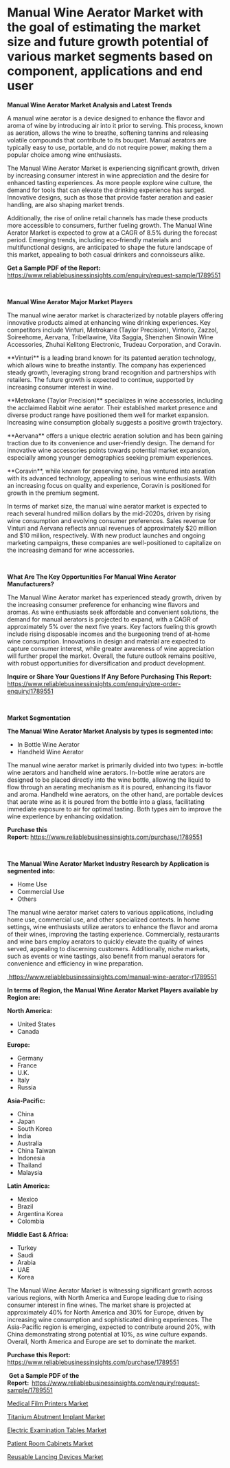 <p><h1>Manual Wine Aerator Market with the goal of estimating the market size and future growth potential of various market segments based on component, applications and end user</h1></p><p><strong>Manual Wine Aerator Market Analysis and Latest Trends</strong></p>
<p><p>A manual wine aerator is a device designed to enhance the flavor and aroma of wine by introducing air into it prior to serving. This process, known as aeration, allows the wine to breathe, softening tannins and releasing volatile compounds that contribute to its bouquet. Manual aerators are typically easy to use, portable, and do not require power, making them a popular choice among wine enthusiasts.</p><p>The Manual Wine Aerator Market is experiencing significant growth, driven by increasing consumer interest in wine appreciation and the desire for enhanced tasting experiences. As more people explore wine culture, the demand for tools that can elevate the drinking experience has surged. Innovative designs, such as those that provide faster aeration and easier handling, are also shaping market trends. </p><p>Additionally, the rise of online retail channels has made these products more accessible to consumers, further fueling growth. The Manual Wine Aerator Market is expected to grow at a CAGR of 8.5% during the forecast period. Emerging trends, including eco-friendly materials and multifunctional designs, are anticipated to shape the future landscape of this market, appealing to both casual drinkers and connoisseurs alike.</p></p>
<p><strong>Get a Sample PDF of the Report:&nbsp;</strong> <a href="https://www.reliablebusinessinsights.com/enquiry/request-sample/1789551?utm_campaign=1555&utm_medium=2&utm_source=Github&utm_content=ia&utm_term=13102024&utm_id=manual-wine-aerator">https://www.reliablebusinessinsights.com/enquiry/request-sample/1789551</a></p>
<p>&nbsp;</p>
<p><strong>Manual Wine Aerator Major Market Players</strong></p>
<p><p>The manual wine aerator market is characterized by notable players offering innovative products aimed at enhancing wine drinking experiences. Key competitors include Vinturi, Metrokane (Taylor Precision), Vintorio, Zazzol, Soireehome, Aervana, Tribellawine, Vita Saggia, Shenzhen Sinowin Wine Accessories, Zhuhai Kelitong Electronic, Trudeau Corporation, and Coravin.</p><p>**Vinturi** is a leading brand known for its patented aeration technology, which allows wine to breathe instantly. The company has experienced steady growth, leveraging strong brand recognition and partnerships with retailers. The future growth is expected to continue, supported by increasing consumer interest in wine.</p><p>**Metrokane (Taylor Precision)** specializes in wine accessories, including the acclaimed Rabbit wine aerator. Their established market presence and diverse product range have positioned them well for market expansion. Increasing wine consumption globally suggests a positive growth trajectory.</p><p>**Aervana** offers a unique electric aeration solution and has been gaining traction due to its convenience and user-friendly design. The demand for innovative wine accessories points towards potential market expansion, especially among younger demographics seeking premium experiences.</p><p>**Coravin**, while known for preserving wine, has ventured into aeration with its advanced technology, appealing to serious wine enthusiasts. With an increasing focus on quality and experience, Coravin is positioned for growth in the premium segment.</p><p>In terms of market size, the manual wine aerator market is expected to reach several hundred million dollars by the mid-2020s, driven by rising wine consumption and evolving consumer preferences. Sales revenue for Vinturi and Aervana reflects annual revenues of approximately $20 million and $10 million, respectively. With new product launches and ongoing marketing campaigns, these companies are well-positioned to capitalize on the increasing demand for wine accessories.</p></p>
<p>&nbsp;</p>
<p><strong>What Are The Key Opportunities For Manual Wine Aerator Manufacturers?</strong></p>
<p><p>The Manual Wine Aerator market has experienced steady growth, driven by the increasing consumer preference for enhancing wine flavors and aromas. As wine enthusiasts seek affordable and convenient solutions, the demand for manual aerators is projected to expand, with a CAGR of approximately 5% over the next five years. Key factors fueling this growth include rising disposable incomes and the burgeoning trend of at-home wine consumption. Innovations in design and material are expected to capture consumer interest, while greater awareness of wine appreciation will further propel the market. Overall, the future outlook remains positive, with robust opportunities for diversification and product development.</p></p>
<p><strong>Inquire or Share Your Questions If Any Before Purchasing This Report:</strong> <a href="https://www.reliablebusinessinsights.com/enquiry/pre-order-enquiry/1789551?utm_campaign=1555&utm_medium=2&utm_source=Github&utm_content=ia&utm_term=13102024&utm_id=manual-wine-aerator">https://www.reliablebusinessinsights.com/enquiry/pre-order-enquiry/1789551</a></p>
<p>&nbsp;</p>
<p><strong>Market Segmentation</strong></p>
<p><strong>The Manual Wine Aerator Market Analysis by types is segmented into:</strong></p>
<p><ul><li>In Bottle Wine Aerator</li><li>Handheld Wine Aerator</li></ul></p>
<p><p>The manual wine aerator market is primarily divided into two types: in-bottle wine aerators and handheld wine aerators. In-bottle wine aerators are designed to be placed directly into the wine bottle, allowing the liquid to flow through an aerating mechanism as it is poured, enhancing its flavor and aroma. Handheld wine aerators, on the other hand, are portable devices that aerate wine as it is poured from the bottle into a glass, facilitating immediate exposure to air for optimal tasting. Both types aim to improve the wine experience by enhancing oxidation.</p></p>
<p><strong>Purchase this Report:&nbsp;</strong><a href="https://www.reliablebusinessinsights.com/purchase/1789551?utm_campaign=1555&utm_medium=2&utm_source=Github&utm_content=ia&utm_term=13102024&utm_id=manual-wine-aerator">https://www.reliablebusinessinsights.com/purchase/1789551</a></p>
<p>&nbsp;</p>
<p><strong>The Manual Wine Aerator Market Industry Research by Application is segmented into:</strong></p>
<p><ul><li>Home Use</li><li>Commercial Use</li><li>Others</li></ul></p>
<p><p>The manual wine aerator market caters to various applications, including home use, commercial use, and other specialized contexts. In home settings, wine enthusiasts utilize aerators to enhance the flavor and aroma of their wines, improving the tasting experience. Commercially, restaurants and wine bars employ aerators to quickly elevate the quality of wines served, appealing to discerning customers. Additionally, niche markets, such as events or wine tastings, also benefit from manual aerators for convenience and efficiency in wine preparation.</p></p>
<p><a href="https://www.reliablebusinessinsights.com/manual-wine-aerator-r1789551?utm_campaign=1555&utm_medium=2&utm_source=Github&utm_content=ia&utm_term=13102024&utm_id=manual-wine-aerator">&nbsp;https://www.reliablebusinessinsights.com/manual-wine-aerator-r1789551</a></p>
<p><strong>In terms of Region, the Manual Wine Aerator Market Players available by Region are:</strong></p>
<p>
    <p> <strong> North America: </strong>
        <ul>
            <li>United States</li>
            <li>Canada</li>
        </ul>
        </p> 
    <p> <strong> Europe: </strong>
        <ul>
            <li>Germany</li>
            <li>France</li>
            <li>U.K.</li>
            <li>Italy</li>
            <li>Russia</li>
        </ul>
        </p> 
    <p> <strong> Asia-Pacific: </strong>
        <ul>
            <li>China</li>
            <li>Japan</li>
            <li>South Korea</li>
            <li>India</li>
            <li>Australia</li>
            <li>China Taiwan</li>
            <li>Indonesia</li>
            <li>Thailand</li>
            <li>Malaysia</li>
        </ul>
        </p> 
    <p> <strong> Latin America: </strong>
        <ul>
            <li>Mexico</li>
            <li>Brazil</li>
            <li>Argentina Korea</li>
            <li>Colombia</li>
        </ul>
        </p> 
    <p> <strong> Middle East & Africa: </strong>
        <ul>
            <li>Turkey</li>
            <li>Saudi</li>
            <li>Arabia</li>
            <li>UAE</li>
            <li>Korea</li>
        </ul>
    </p>
    </p>
<p><p>The Manual Wine Aerator Market is witnessing significant growth across various regions, with North America and Europe leading due to rising consumer interest in fine wines. The market share is projected at approximately 40% for North America and 30% for Europe, driven by increasing wine consumption and sophisticated dining experiences. The Asia-Pacific region is emerging, expected to contribute around 20%, with China demonstrating strong potential at 10%, as wine culture expands. Overall, North America and Europe are set to dominate the market.</p></p>
<p><strong>Purchase this Report: </strong><a href="https://www.reliablebusinessinsights.com/purchase/1789551?utm_campaign=1555&utm_medium=2&utm_source=Github&utm_content=ia&utm_term=13102024&utm_id=manual-wine-aerator">https://www.reliablebusinessinsights.com/purchase/1789551</a></p>
<p>&nbsp;<strong>Get a Sample PDF of the Report:&nbsp;&nbsp;</strong><a href="https://www.reliablebusinessinsights.com/enquiry/request-sample/1789551?utm_campaign=1555&utm_medium=2&utm_source=Github&utm_content=ia&utm_term=13102024&utm_id=manual-wine-aerator">https://www.reliablebusinessinsights.com/enquiry/request-sample/1789551</a></p>
<p><strong></strong></p>
<p><p><a href="https://www.linkedin.com/pulse/charting-future-comprehensive-analysis-global-medical-uehze?utm_campaign=1555&utm_medium=2&utm_source=Github&utm_content=ia&utm_term=13102024&utm_id=manual-wine-aerator">Medical Film Printers Market</a></p><p><a href="https://www.linkedin.com/pulse/titanium-abutment-implant-market-overview-regional-outlook-vyv2e?utm_campaign=1555&utm_medium=2&utm_source=Github&utm_content=ia&utm_term=13102024&utm_id=manual-wine-aerator">Titanium Abutment Implant Market</a></p><p><a href="https://www.linkedin.com/pulse/electric-examination-tables-market-ecosystem-competitive-fgjfe?utm_campaign=1555&utm_medium=2&utm_source=Github&utm_content=ia&utm_term=13102024&utm_id=manual-wine-aerator">Electric Examination Tables Market</a></p><p><a href="https://www.linkedin.com/pulse/global-patient-room-cabinets-nexus-sector-confluences-regional-eaxpe?utm_campaign=1555&utm_medium=2&utm_source=Github&utm_content=ia&utm_term=13102024&utm_id=manual-wine-aerator">Patient Room Cabinets Market</a></p><p><a href="https://www.linkedin.com/pulse/reusable-lancing-devices-market-segmentation-in-depth-wwyze?utm_campaign=1555&utm_medium=2&utm_source=Github&utm_content=ia&utm_term=13102024&utm_id=manual-wine-aerator">Reusable Lancing Devices Market</a></p></p>